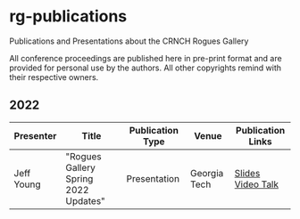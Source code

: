 # rg-publications
Publications and Presentations about the CRNCH Rogues Gallery

All conference proceedings are published here in pre-print format and are provided for personal use by the authors. All other copyrights remind with their respective owners.


## 2022
| Presenter | Title | Publication Type | Venue | Publication Links |
| ---------------------------------- | ------------ | ---------- | -------------|-------------------|
| Jeff Young | "Rogues Gallery Spring 2022 Updates" | Presentation | Georgia Tech | [Slides]() [Video Talk](https://mediaspace.gatech.edu/media/CRNCH+Rogues+Gallery+Testbed+Update+March+9th%2C+2022/1_lsfxwdlk) |
